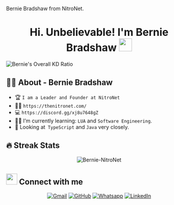 
Bernie Bradshaw from NitroNet.


<h1 align="center">Hi. Unbelievable! I'm Bernie Bradshaw <img src="https://media.giphy.com/media/hvRJCLFzcasrR4ia7z/giphy.gif" width="35"></h1>

![Bernie's Overall KD Ratio](https://github-readme-stats.vercel.app/api?username=Bernie-NitroNet&show_icons=true&theme=radical)

## :sassy_man:  About - Bernie Bradshaw
- :trophy: `I am a Leader and Founder at NitroNet`
- :technologist: `https://thenitronet.com/`
- :computer: `https://discord.gg/xj8u7648gZ`
- :student: I’m currently learning: `LUA` and `Software Engineering`.
- :thinking: Looking at` TypeScript` and `Java` very closely. 


## 🔥 Streak Stats
<p align="center"><img src="https://github-readme-streak-stats.herokuapp.com/?user=Bernie-NitroNet&theme=algolia" alt="Bernie-NitroNet" /></p>





## <img src="https://media.giphy.com/media/iY8CRBdQXODJSCERIr/giphy.gif" width="30px"> Connect with me
<p align="center">
	<a href="bernie@thenitronet.com"><img img src="https://img.shields.io/badge/gmail-%23EA4335.svg?style=plastic&logo=gmail&logoColor=white" alt="Gmail"/></a>
	<a href="https://github.com/Bernie-NitroNet"><img src="https://img.shields.io/badge/github-%23181717.svg?style=plastic&logo=github&logoColor=white" alt="GitHub"/></a>
	<a href="https://thenitronet.com/index.php?/profile/1-bernie-bradshaw/"><img src="https://img.shields.io/badge/whatsapp-%2325D366.svg?style=plastic&logo=whatsapp&logoColor=white" alt="Whatsapp"/></a>
	<a href="https://twitter.com/NitroNetRP"><img src="https://img.shields.io/badge/linkedin-%230A66C2.svg?style=plastic&logo=linkedin&logoColor=white" alt="LinkedIn"/></a>
</p>


